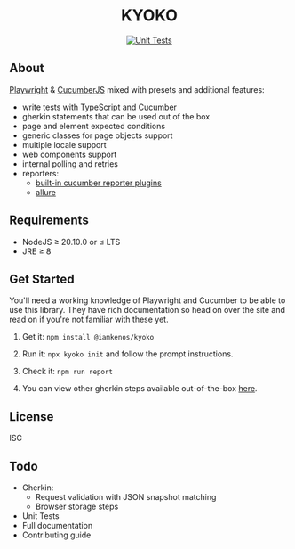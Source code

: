 <!-- markdownlint-disable MD033 -->
<h1 align="center">KYOKO</h1>

<!-- TODO: CHANGE THIS -->
<p align="center">
  <a href="https://github.com/iamkenos/hornet/actions/workflows/unit-tests.yml">
      <img alt="Unit Tests" src="https://github.com/iamkenos/hornet/actions/workflows/unit-tests.yml/badge.svg">
  </a>
</p>

## About

[Playwright](https://playwright.dev/) & [CucumberJS](https://cucumber.io/docs/installation/javascript/) mixed with presets and additional features:

- write tests with [TypeScript](https://www.typescriptlang.org/docs/handbook/modules.html) and [Cucumber](https://cucumber.io/docs/guides/overview/)
- gherkin statements that can be used out of the box
- page and element expected conditions
- generic classes for page objects support
- multiple locale support
- web components support
- internal polling and retries
- reporters:
  - [built-in cucumber reporter plugins](https://cucumber.io/docs/cucumber/reporting/?sbsearch=reporting&lang=javascript)
  - [allure](https://allurereport.org/docs/cucumberjs/)

## Requirements

- NodeJS ≥ 20.10.0 or ≤ LTS
- JRE ≥ 8

## Get Started

You'll need a working knowledge of Playwright and Cucumber to be able to use this library. They have rich documentation so head on over the site and read on if you're not familiar with these yet.

1. Get it: `npm install @iamkenos/kyoko`

2. Run it: `npx kyoko init` and follow the prompt instructions.

3. Check it: `npm run report`

4. You can view other gherkin steps available out-of-the-box [here](./demo/test/features).

## License

ISC

## Todo

- Gherkin:
  - Request validation with JSON snapshot matching
  - Browser storage steps
- Unit Tests
- Full documentation
- Contributing guide
